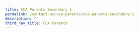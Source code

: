 ```yaml
---
title: CCA Parents Secondary 1
permalink: /contact-us/cca-parents/cca-parents-secondary-1
description: ""
third_nav_title: CCA Parents
---
```

